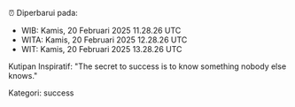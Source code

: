 ⏰ Diperbarui pada:
- WIB: Kamis, 20 Februari 2025 11.28.26 UTC
- WITA: Kamis, 20 Februari 2025 12.28.26 UTC
- WIT: Kamis, 20 Februari 2025 13.28.26 UTC

Kutipan Inspiratif:
"The secret to success is to know something nobody else knows."


Kategori: success

